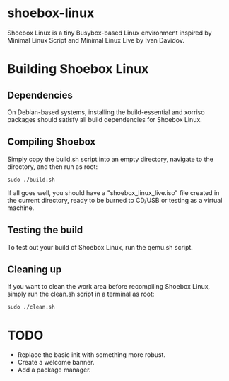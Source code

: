# shoebox-linux
Shoebox Linux is a tiny Busybox-based Linux environment inspired by Minimal Linux Script and Minimal Linux Live by Ivan Davidov.
# Building Shoebox Linux
## Dependencies
On Debian-based systems, installing the build-essential and xorriso packages should satisfy all build dependencies for Shoebox Linux.

## Compiling Shoebox
Simply copy the build.sh script into an empty directory, navigate to the directory, and then run as root:
```
sudo ./build.sh
```
If all goes well, you should have a "shoebox_linux_live.iso" file created in the current directory, ready to be burned to CD/USB or testing as a virtual machine.
## Testing the build
To test out your build of Shoebox Linux, run the qemu.sh script.
## Cleaning up
If you want to clean the work area before recompiling Shoebox Linux, simply run the clean.sh script in a terminal as root:
```
sudo ./clean.sh
```
# TODO
* Replace the basic init with something more robust.
* Create a welcome banner.
* Add a package manager.
